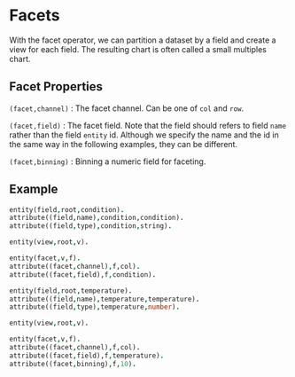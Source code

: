 # Facets

With the facet operator, we can partition a dataset by a field and create a view for each field. The resulting chart is
often called a small multiples chart.

## Facet Properties

`(facet,channel)` : The facet channel. Can be one of `col` and `row`.

`(facet,field)` : The facet field. Note that the field should refers to field `name` rather than the field `entity` id.
Although we specify the name and the id in the same way in the following examples, they can be different.

`(facet,binning)` : Binning a numeric field for faceting.

## Example

```prolog
entity(field,root,condition).
attribute((field,name),condition,condition).
attribute((field,type),condition,string).

entity(view,root,v).

entity(facet,v,f).
attribute((facet,channel),f,col).
attribute((facet,field),f,condition).
```

```prolog
entity(field,root,temperature).
attribute((field,name),temperature,temperature).
attribute((field,type),temperature,number).

entity(view,root,v).

entity(facet,v,f).
attribute((facet,channel),f,col).
attribute((facet,field),f,temperature).
attribute((facet,binning),f,10).
```
